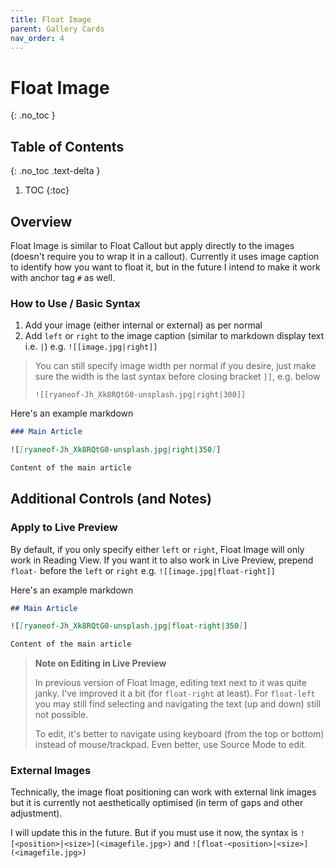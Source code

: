 ```yaml
---
title: Float Image
parent: Gallery Cards
nav_order: 4
---
```


# Float Image
{: .no_toc }

## Table of Contents
{: .no_toc .text-delta }

1. TOC
{:toc}

## Overview

Float Image is similar to Float Callout but apply directly to the images (doesn't require you to wrap it in a callout). Currently it uses image caption to identify how you want to float it, but in the future I intend to make it work with anchor tag `#` as well.

### How to Use / Basic Syntax

1. Add your image (either internal or external) as per normal
2. Add `left` or `right` to the image caption (similar to markdown display text i.e. `|`) e.g. `![[image.jpg|right]]`

> You can still specify image width per normal if you desire, just make sure the width is the last syntax before closing bracket `]]`, e.g. below
>
> `![[ryaneof-Jh_Xk8RQtG0-unsplash.jpg|right|300]]`

Here's an example markdown

```markdown
### Main Article

![[ryaneof-Jh_Xk8RQtG0-unsplash.jpg|right|350]]

Content of the main article
```



## Additional Controls (and Notes)

### Apply to Live Preview

By default, if you only specify either `left` or `right`, Float Image will only work in Reading View. If you want it to also work in Live Preview, prepend `float-` before the `left` or `right` e.g. `![[image.jpg|float-right]]`

Here's an example markdown

```markdown
## Main Article

![[ryaneof-Jh_Xk8RQtG0-unsplash.jpg|float-right|350]]

Content of the main article
```

> **Note on Editing in Live Preview**
>
> In previous version of Float Image, editing text next to it was quite janky. I've improved it a bit (for `float-right` at least). For `float-left` you may still find selecting and navigating the text (up and down) still not possible.
>
> To edit, it's better to navigate using keyboard (from the top or bottom) instead of mouse/trackpad. Even better, use Source Mode to edit.


### External Images

Technically, the image float positioning can work with external link images but it is currently not aesthetically optimised (in term of gaps and other adjustment).

I will update this in the future. But if you must use it now, the syntax is `![<position>|<size>](<imagefile.jpg>)` and `![float-<position>|<size>](<imagefile.jpg>)`
